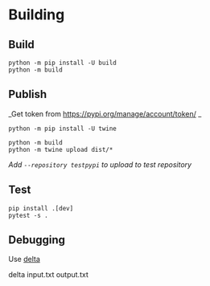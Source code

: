 # Building

## Build

```console
python -m pip install -U build
python -m build
```

## Publish

_Get token from https://pypi.org/manage/account/token/ _

```console
python -m pip install -U twine

python -m build
python -m twine upload dist/*
```

_Add `--repository testpypi` to upload to test repository_

## Test

```console
pip install .[dev]
pytest -s .
```

## Debugging

Use [delta](https://github.com/dandavison/delta)

delta input.txt output.txt